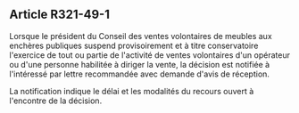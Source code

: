 Article R321-49-1
----
Lorsque le président du Conseil des ventes volontaires de meubles aux enchères
publiques suspend provisoirement et à titre conservatoire l'exercice de tout ou
partie de l'activité de ventes volontaires d'un opérateur ou d'une personne
habilitée à diriger la vente, la décision est notifiée à l'intéressé par lettre
recommandée avec demande d'avis de réception.

La notification indique le délai et les modalités du recours ouvert à l'encontre
de la décision.
